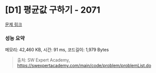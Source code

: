 # [D1] 평균값 구하기 - 2071 

[문제 링크](https://swexpertacademy.com/main/code/problem/problemDetail.do?contestProbId=AV5QRnJqA5cDFAUq) 

### 성능 요약

메모리: 42,460 KB, 시간: 91 ms, 코드길이: 1,979 Bytes



> 출처: SW Expert Academy, https://swexpertacademy.com/main/code/problem/problemList.do